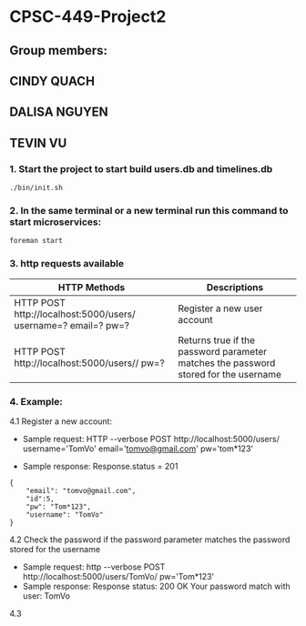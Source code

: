 # CPSC-449-Project2
## Group members: 
##                  CINDY QUACH
##                  DALISA NGUYEN
##                  TEVIN VU

### 1. Start the project to start build users.db and timelines.db
```
./bin/init.sh
```

### 2. In the same terminal or a new terminal run this command to start microservices:
```
foreman start
```

### 3. http requests available
|   HTTP Methods                                                 |   Descriptions              |
| -------------------------------------------------------------- | --------------------------- |
| HTTP POST http://localhost:5000/users/ username=? email=? pw=? | Register a new user account |
| HTTP POST http://localhost:5000/users/<username>/ pw=?         | Returns true if the password parameter matches the password stored for the username |


### 4. Example:
4.1 Register a new account:
- Sample request:
HTTP --verbose POST http://localhost:5000/users/ username='TomVo' email='tomvo@gmail.com' pw='tom*123'

- Sample response:
Response.status = 201
```
{
    "email": "tomvo@gmail.com",
    "id":5,
    "pw": "Tom*123",
    "username": "TomVo"
}
```
4.2 Check the password if the password parameter matches the password stored for the username
- Sample request:
http --verbose POST http://localhost:5000/users/TomVo/ pw='Tom*123'
- Sample response:
Response status: 200 OK
Your password match with user: TomVo

4.3 